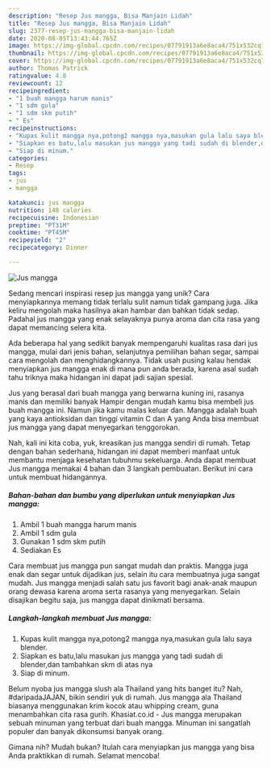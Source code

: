 ```yaml
---
description: "Resep Jus mangga, Bisa Manjain Lidah"
title: "Resep Jus mangga, Bisa Manjain Lidah"
slug: 2377-resep-jus-mangga-bisa-manjain-lidah
date: 2020-08-05T13:43:44.765Z
image: https://img-global.cpcdn.com/recipes/07791913a6e8aca4/751x532cq70/jus-mangga-foto-resep-utama.jpg
thumbnail: https://img-global.cpcdn.com/recipes/07791913a6e8aca4/751x532cq70/jus-mangga-foto-resep-utama.jpg
cover: https://img-global.cpcdn.com/recipes/07791913a6e8aca4/751x532cq70/jus-mangga-foto-resep-utama.jpg
author: Thomas Patrick
ratingvalue: 4.8
reviewcount: 12
recipeingredient:
- "1 buah mangga harum manis"
- "1 sdm gula"
- "1 sdm skm putih"
- " Es"
recipeinstructions:
- "Kupas kulit mangga nya,potong2 mangga nya,masukan gula lalu saya blender."
- "Siapkan es batu,lalu masukan jus mangga yang tadi sudah di blender,dan tambahkan skm di atas nya"
- "Siap di minum."
categories:
- Resep
tags:
- jus
- mangga

katakunci: jus mangga 
nutrition: 148 calories
recipecuisine: Indonesian
preptime: "PT31M"
cooktime: "PT45M"
recipeyield: "2"
recipecategory: Dinner

---
```



![Jus mangga](https://img-global.cpcdn.com/recipes/07791913a6e8aca4/751x532cq70/jus-mangga-foto-resep-utama.jpg)

Sedang mencari inspirasi resep jus mangga yang unik? Cara menyiapkannya memang tidak terlalu sulit namun tidak gampang juga. Jika keliru mengolah maka hasilnya akan hambar dan bahkan tidak sedap. Padahal jus mangga yang enak selayaknya punya aroma dan cita rasa yang dapat memancing selera kita.

Ada beberapa hal yang sedikit banyak mempengaruhi kualitas rasa dari jus mangga, mulai dari jenis bahan, selanjutnya pemilihan bahan segar, sampai cara mengolah dan menghidangkannya. Tidak usah pusing kalau hendak menyiapkan jus mangga enak di mana pun anda berada, karena asal sudah tahu triknya maka hidangan ini dapat jadi sajian spesial.

Jus yang berasal dari buah mangga yang berwarna kuning ini, rasanya manis dan memiliki banyak Hampir dengan mudah kamu bisa membeli jus buah mangga ini. Namun jika kamu malas keluar dan. Mangga adalah buah yang kaya antioksidan dan tinggi vitamin C dan A yang Anda bisa membuat jus mangga yang dapat menyegarkan tenggorokan.


Nah, kali ini kita coba, yuk, kreasikan jus mangga sendiri di rumah. Tetap dengan bahan sederhana, hidangan ini dapat memberi manfaat untuk membantu menjaga kesehatan tubuhmu sekeluarga. Anda dapat membuat Jus mangga memakai 4 bahan dan 3 langkah pembuatan. Berikut ini cara untuk membuat hidangannya.

<!--inarticleads1-->

##### Bahan-bahan dan bumbu yang diperlukan untuk menyiapkan Jus mangga:

1. Ambil 1 buah mangga harum manis
1. Ambil 1 sdm gula
1. Gunakan 1 sdm skm putih
1. Sediakan  Es


Cara membuat jus mangga pun sangat mudah dan praktis. Mangga juga enak dan segar untuk dijadikan jus, selain itu cara membuatnya juga sangat mudah. Jus mangga menjadi salah satu jus favorit bagi anak-anak maupun orang dewasa karena aroma serta rasanya yang menyegarkan. Selain disajikan begitu saja, jus mangga dapat dinikmati bersama. 

<!--inarticleads2-->

##### Langkah-langkah membuat Jus mangga:

1. Kupas kulit mangga nya,potong2 mangga nya,masukan gula lalu saya blender.
1. Siapkan es batu,lalu masukan jus mangga yang tadi sudah di blender,dan tambahkan skm di atas nya
1. Siap di minum.


Belum nyoba jus mangga slush ala Thailand yang hits banget itu? Nah, #daripadaJAJAN, bikin sendiri yuk di rumah. Jus mangga ala Thailand biasanya menggunakan krim kocok atau whipping cream, guna menambahkan cita rasa gurih. Khasiat.co.id - Jus mangga merupakan sebuah minuman yang terbuat dari buah mangga. Minuman ini sangatlah populer dan banyak dikonsumsi banyak orang. 

Gimana nih? Mudah bukan? Itulah cara menyiapkan jus mangga yang bisa Anda praktikkan di rumah. Selamat mencoba!
